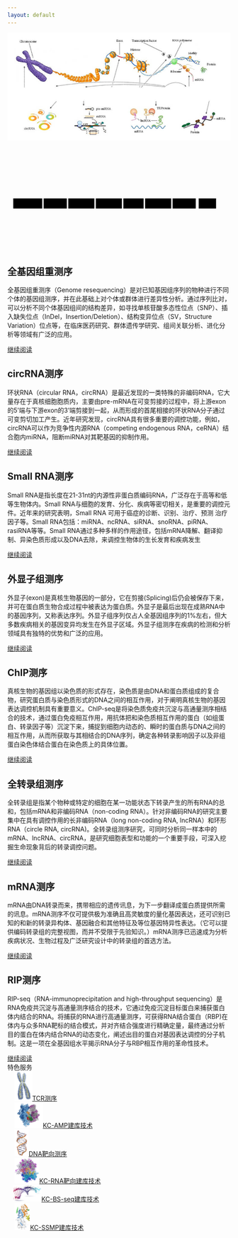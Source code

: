 ```yaml
---
layout: default
---
```


<div class="image-container">
	<div class="home-image">
  		<img class="image" src="/image/home.jpg">
  		<svg preserveAspectRatio="xMinYMin meet" class="classic-svg" viewBox="0 0 770 372"><rect id="resequencing" class="rectangle-box rect-active" x="20" y="195" height="35" width="100" rx="1" ry="1"></rect><text x="70" y="217" text-anchor="middle" style="fill: black; font-size: 0.8rem; pointer-events: none;">全基因组重测序</text><rect id="circRNA_sequencing" class="rectangle-box" x="125" y="195" height="35" width="80" rx="1" ry="1"></rect><text x="165" y="217" text-anchor="middle" style="fill: black; font-size: 0.8rem; pointer-events: none;">circRNA测序</text><rect id="small_RNA_sequencing" class="rectangle-box" x="210" y="195" height="35" width="90" rx="1" ry="1"></rect><text x="255" y="217" text-anchor="middle" style="fill: black; font-size: 0.8rem; pointer-events: none;">smallRNA测序</text><rect id="exon_sequencing" class="rectangle-box" x="305" y="195" height="35" width="90" rx="1" ry="1"></rect><text x="350" y="217" text-anchor="middle" style="fill: black; font-size: 0.8rem; pointer-events: none;">外显子组测序</text><rect id="ChIP_sequencing" class="rectangle-box" x="400" y="195" height="35" width="70" rx="1" ry="1"></rect><text x="435" y="217" text-anchor="middle" style="fill: black; font-size: 0.8rem; pointer-events: none;">ChIP测序</text><rect id="transcriptome_sequencing" class="rectangle-box" x="475" y="195" height="35" width="90" rx="1" ry="1"></rect><text x="520" y="217" text-anchor="middle" style="fill: black; font-size: 0.8rem; pointer-events: none;">全转录组测序</text><rect id="mRNA_sequencing" class="rectangle-box" x="570" y="195" height="35" width="80" rx="1" ry="1"></rect><text x="610" y="217" text-anchor="middle" style="fill: black; font-size: 0.8rem; pointer-events: none;">mRNA测序</text><rect id="RIP_sequencing" class="rectangle-box" x="660" y="195" height="35" width="60" rx="1" ry="1"></rect><text x="690" y="217" text-anchor="middle" style="fill: black; font-size: 0.8rem; pointer-events: none;">RIP测序</text></svg>
	</div>
	<div class="intro">
		<div class="resequencing show-intro">
			<h2 class="intro-title">全基因组重测序</h2>
			<p class="intro-content">全基因组重测序（Genome resequencing）是对已知基因组序列的物种进行不同个体的基因组测序，并在此基础上对个体或群体进行差异性分析。通过序列比对，可以分析不同个体基因组间的结构差异，如寻找单核苷酸多态性位点（SNP）、插入缺失位点（InDel，Insertion/Deletion）、结构变异位点（SV，Structure Variation）位点等，在临床医药研究、群体遗传学研究、组间关联分析、进化分析等领域有广泛的应用。</p>
			<div class="intro-button"><a href="/science/">继续阅读</a></div>
		</div>
		<div class="circRNA_sequencing">
			<h2 class="intro-title">circRNA测序</h2>
			<p class="intro-content">环状RNA（circular RNA，circRNA）是最近发现的一类特殊的非编码RNA，它大量存在于真核细胞胞质内，主要由pre-mRNA在可变剪接的过程中，将上游exon的5’端与下游exon的3’端剪接到一起，从而形成的首尾相接的环状RNA分子通过可变剪切加工产生。近年研究发现，circRNA具有很多重要的调控功能，例如，circRNA可以作为竞争性内源RNA（competing endogenous RNA，ceRNA）结合胞内miRNA，阻断miRNA对其靶基因的抑制作用。</p>
			<div class="intro-button"><a href="/science/circRNA_sequencing/">继续阅读</a></div>
		</div>
		<div class="small_RNA_sequencing">
			<h2 class="intro-title">Small RNA测序</h2>
			<p class="intro-content">Small RNA是指长度在21-31nt的内源性非蛋白质编码RNA，广泛存在于高等和低等生物体内。Small RNA与细胞的发育、分化、疾病等密切相关，是重要的调控元件。近年来的研究表明，Small RNA 可用于癌症的诊断、识别、治疗、预测 治疗因子等。Small RNA包括：miRNA、ncRNA、siRNA、snoRNA、piRNA、rasiRNA等等。Small RNA通过多种多样的作用途径，包括mRNA降解、翻译抑制、异染色质形成以及DNA去除，来调控生物体的生长发育和疾病发生</p>
			<div class="intro-button"><a href="/science/small_RNA_sequencing/">继续阅读</a></div>
		</div>
		<div class="exon_sequencing">
			<h2 class="intro-title">外显子组测序</h2>
			<p class="intro-content">外显子(exon)是真核生物基因的一部分，它在剪接(Splicing)后仍会被保存下来，并可在蛋白质生物合成过程中被表达为蛋白质。外显子是最后出现在成熟RNA中的基因序列，又称表达序列。外显子组序列仅占人全基因组序列的1%左右，但大多数疾病相关的基因变异均发生在外显子区域。外显子组测序在疾病的检测和分析领域具有独特的优势和广泛的应用。</p>
			<div class="intro-button"><a href="/science/exon_sequencing/">继续阅读</a></div>
		</div>
		<div class="ChIP_sequencing">
			<h2 class="intro-title">ChIP测序</h2>
			<p class="intro-content">真核生物的基因组以染色质的形式存在，染色质是由DNA和蛋白质组成的复合物，研究蛋白质与染色质形式的DNA之间的相互作用，对于阐明真核生物的基因表达调控机制具有重要意义。ChIP-seq是将染色质免疫共沉淀与高通量测序相结合的技术，通过蛋白免疫相互作用，用抗体把和染色质相互作用的蛋白（如组蛋白、转录因子等）沉淀下来，捕捉到细胞内动态的、瞬时的蛋白质与DNA之间的相互作用，从而所获取与其相结合的DNA序列，确定各种转录影响因子以及非组蛋白染色体结合蛋白在染色质上的具体位置。</p>
			<div class="intro-button"><a href="/science/ChIP_sequencing/">继续阅读</a></div>
		</div>
		<div class="transcriptome_sequencing">
			<h2 class="intro-title">全转录组测序</h2>
			<p class="intro-content">全转录组是指某个物种或特定的细胞在某一功能状态下转录产生的所有RNA的总和，包括mRNA和非编码RNA（non-coding RNA）。针对非编码RNA的研究主要集中在具有调控作用的长非编码RNA（long non-coding RNA, lncRNA）和环形RNA（circle RNA, circRNA)。全转录组测序研究，可同时分析同一样本中的mRNA、lncRNA、circRNA，是研究细胞表型和功能的一个重要手段，可深入挖掘生命现象背后的转录调控问题。</p>
			<div class="intro-button"><a href="/science/transcriptome_sequencing/">继续阅读</a></div>
		</div>
		<div class="mRNA_sequencing">
			<h2 class="intro-title">mRNA测序</h2>
			<p class="intro-content">mRNA由DNA转录而来，携带相应的遗传讯息，为下一步翻译成蛋白质提供所需的讯息。mRNA测序不仅可提供极为准确且高灵敏度的量化基因表达，还可识别已知的和新的转录异构体、基因融合和其他特征及等位基因特异性表达。（它可以提供编码转录组的完整视图，而并不受限于先验知识。）mRNA测序已迅速成为分析疾病状况、生物过程及广泛研究设计中的转录组的首选方法。</p>
			<div class="intro-button"><a href="/science/mRNA_sequencing/">继续阅读</a></div>
		</div>
		<div class="RIP_sequencing">
			<h2 class="intro-title">RIP测序</h2>
			<p class="intro-content">RIP-seq（RNA-immunoprecipitation and high-throughput sequencing）是RNA免疫共沉淀与高通量测序结合的技术，它通过免疫沉淀目标蛋白来捕获蛋白体内结合的RNA。将捕获的RNA进行高通量测序，可获得RNA结合蛋白（RBP)在体内与众多RNA靶标的结合模式，并对齐结合强度进行精确定量，最终通过分析目的蛋白在体内结合RNA的动态变化，阐述出目的蛋白对基因表达调控的分子机制。这是一项在全基因组水平揭示RNA分子与RBP相互作用的革命性技术。</p>
			<div class="intro-button"><a href="/science/RIP_sequencing/">继续阅读</a></div>
		</div>
	</div>
</div>
<div class="home-title"><span>特色服务</span></div>
<div class="product">
  <div class="product-panel"><img src="/image/home/chromosome.png" style="width: 2.5rem; margin-left: 1rem;"><a href="/science/TCR_sequencing/">TCR测序</a></div>
  <div class="product-panel"><img src="/image/home/thisimagecou.png" style="width: 4rem; margin-left: 1rem;"><a href="/science/RIP_sequencing/">KC-AMP建库技术</a></div>
  <div class="product-panel"><img src="/image/home/GluRBRGpremRNA4.png" style="width: 2rem; margin-left: 1rem;"><a href="/science/target_sequencing/">DNA靶向测序</a></div>
  <div class="product-panel"><img src="/image/home/final_protnotran.png" style="width: 3.5rem; margin-left: 1rem;"><a href="/library_build/KC_RNA/">KC-RNA靶向建库技术</a></div>
  <div class="product-panel"><img src="/image/home/download1.png" style="width: 4rem; margin-left: 0.8rem;"><a href="/library_build/KC_BS_seq/">KC-BS-seq建库技术</a></div>
  <div class="product-panel"><img src="/image/home/KC_SSMP.png" style="width: 2.2rem; margin-left: 1rem;"><a href="/library_build/KC_SSMP/">KC-SSMP建库技术</a></div>
</div>
